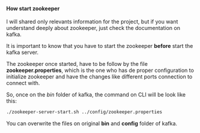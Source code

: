 #### How start zookeeper

I will shared only relevants information for the project, but if you want understand deeply about zookeeper, just check the documentation on kafka.

It is important to know that you have to start the zookeeper **before** start the kafka server.

The zookeeper once started, have to be follow by the file **zookeeper.properties**, which is the one who has de proper configuration to initialize zookeeper and have the changes like different ports connection to connect with.

So, once on the _bin_ folder of kafka, the command on CLI will be look like this:

```bash
./zookeeper-server-start.sh ../config/zookeeper.properties
```

You can overwrite the files on original **bin** and **config** folder of kafka.
